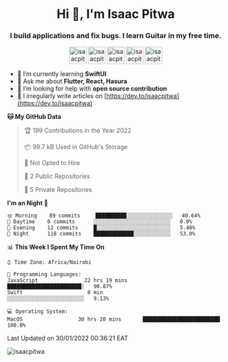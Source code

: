 <h1 align="center">Hi 👋, I'm Isaac Pitwa</h1>
<h3 align="center">I build applications and fix bugs. I learn Guitar in my free time.</h3>

<p align="center">
<a href="https://dev.to/isaacpitwa" target="blank"><img align="center" src="https://cdn.jsdelivr.net/npm/simple-icons@3.0.1/icons/dev-dot-to.svg" alt="isaacpitwa" height="40" width="40" /></a>
<a href="https://twitter.com/isaacpitwa" target="blank"><img align="center" src="https://cdn.jsdelivr.net/npm/simple-icons@3.0.1/icons/twitter.svg" alt="isaacpitwa" height="40" width="40" /></a>
<a href="https://linkedin.com/in/isaac-pitwa" target="blank"><img align="center" src="https://cdn.jsdelivr.net/npm/simple-icons@3.0.1/icons/linkedin.svg" alt="isaacpitwa" height="40" width="40" /></a>
<a href="https://fb.com/isaacpitwa" target="blank"><img align="center" src="https://cdn.jsdelivr.net/npm/simple-icons@3.0.1/icons/facebook.svg" alt="isaacpitwa" height="40" width="40" /></a>
<a href="https://instagram.com/isaacpitwa" target="blank"><img align="center" src="https://cdn.jsdelivr.net/npm/simple-icons@3.0.1/icons/instagram.svg" alt="isaacpitwa" height="40" width="40" /></a>
</p>

- 🌱  I’m currently learning **SwiftUI**
- 💬  Ask me about **Flutter, React, Hasura**
- 🤝  I’m looking for help with **open source contribution**
- 📝  I irregularly write articles on [https://dev.to/isaacpitwa](https://dev.to/isaacpitwa)


**🐱 My GitHub Data** 

> 🏆 199 Contributions in the Year 2022
 > 
> 📦 99.7 kB Used in GitHub's Storage 
 > 
> 🚫 Not Opted to Hire
 > 
> 📜 2 Public Repositories 
 > 
> 🔑 5 Private Repositories  
 > 
**I'm an Night 🐤** 

```text
🌞 Morning    89 commits     ██████████░░░░░░░░░░░░░░░   40.64% 
🌆 Daytime    0 commits      ░░░░░░░░░░░░░░░░░░░░░░░░░   0.0% 
🌃 Evening    12 commits     █░░░░░░░░░░░░░░░░░░░░░░░░   5.48% 
🌙 Night      118 commits    █████████████░░░░░░░░░░░░   53.0%

```


📊 **This Week I Spent My Time On** 

```text
⌚︎ Time Zone: Africa/Nairobi

💬 Programming Languages: 
JavaScript               22 hrs 19 mins       ████████████████████████░   90.87% 
Swift                     8 min               ░░░░░░░░░░░░░░░░░░░░░░░░░   9.13%

💻 Operating System: 
MacOS                  30 hrs 20 mins       █████████████████████████   100.0%

```


 Last Updated on 30/01/2022 00:36:21 EAT

<p align="left"> <img src="https://komarev.com/ghpvc/?username=isaacpitwa" alt="isaacpitwa" /> </p>

